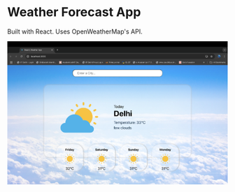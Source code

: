 # Weather Forecast App

Built with React. Uses OpenWeatherMap's API.

![screenshot of the app](/src/images/screenshot.png "New York")
